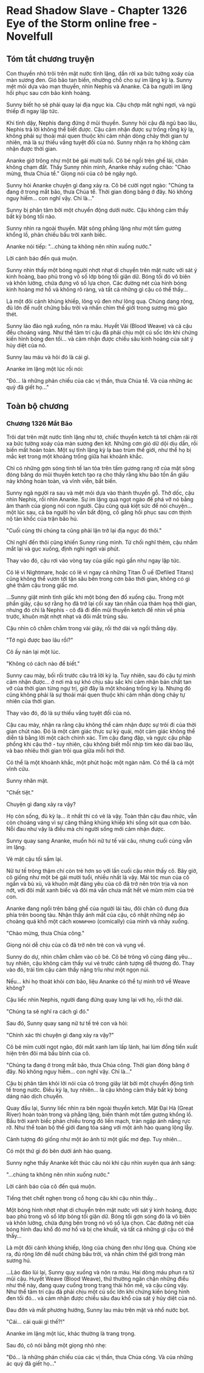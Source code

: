 # Read Shadow Slave - Chapter 1326 Eye of the Storm online free - Novelfull

## Tóm tắt chương truyện

Con thuyền nhỏ trôi trên mặt nước tĩnh lặng, dần rời xa bức tường xoáy của màn sương đen. Gió bão tan biến, nhường chỗ cho sự im lặng kỳ lạ. Sunny mệt mỏi dựa vào mạn thuyền, nhìn Nephis và Ananke. Cả ba người im lặng hồi phục sau cơn bão kinh hoàng.

Sunny biết họ sẽ phải quay lại địa ngục kia. Cậu chợp mắt nghỉ ngơi, và ngủ thiếp đi ngay lập tức.

Khi tỉnh dậy, Nephis đang đứng ở mũi thuyền. Sunny hỏi cậu đã ngủ bao lâu, Nephis trả lời không thể biết được. Cậu cảm nhận được sự trống rỗng kỳ lạ, không phải sự thoải mái quen thuộc khi cảm nhận dòng chảy thời gian tự nhiên, mà là sự thiếu vắng tuyệt đối của nó. Sunny nhận ra họ không cảm nhận được thời gian.

Ananke giờ trông như một bé gái mười tuổi. Cô bé ngồi trên ghế lái, chân không chạm đất. Thấy Sunny nhìn mình, Ananke nhảy xuống chào: "Chào mừng, thưa Chúa tể." Giọng nói của cô bé ngây ngô.

Sunny hỏi Ananke chuyện gì đang xảy ra. Cô bé cười ngọt ngào: "Chúng ta đang ở trong mắt bão, thưa Chúa tể. Thời gian đóng băng ở đây. Nó không nguy hiểm... con nghĩ vậy. Chỉ là..."

Sunny bị phân tâm bởi một chuyển động dưới nước. Cậu không cảm thấy bất kỳ bóng tối nào.

Sunny nhìn ra ngoài thuyền. Mặt sông phẳng lặng như một tấm gương khổng lồ, phản chiếu bầu trời xanh biếc.

Ananke nói tiếp: "...chúng ta không nên nhìn xuống nước."

Lời cảnh báo đến quá muộn.

Sunny nhìn thấy một bóng người nhợt nhạt di chuyển trên mặt nước với sát ý kinh hoàng, bao phủ trong vô số lớp bóng tối giận dữ. Bóng tối đó vô biên và khôn lường, chứa đựng vô số lựa chọn. Các đường nét của hình bóng kinh hoàng mơ hồ và không rõ ràng, và tất cả những gì cậu có thể thấy...

Là một đôi cánh khủng khiếp, lông vũ đen như lông quạ. Chúng dang rộng, đủ lớn để nuốt chửng bầu trời và nhấn chìm thế giới trong sương mù gào thét.

Sunny lảo đảo ngã xuống, nôn ra máu. Huyết Vải (Blood Weave) và cả cậu đều choáng váng. Như thể tâm trí cậu đã phải chịu một cú sốc lớn khi chứng kiến hình bóng đen tối... và cảm nhận được chiều sâu kinh hoàng của sát ý hủy diệt của nó.

Sunny lau máu và hỏi đó là cái gì.

Ananke im lặng một lúc rồi nói:

"Đó... là những phản chiếu của các vị thần, thưa Chúa tể. Và của những ác quỷ đã giết họ..."

## Toàn bộ chương

### Chương 1326 Mắt Bão

Trôi dạt trên mặt nước tĩnh lặng như tờ, chiếc thuyền ketch tả tơi chậm rãi rời xa bức tường xoáy của màn sương đen kịt. Những cơn gió dữ dội dịu dần, rồi biến mất hoàn toàn. Một sự tĩnh lặng kỳ lạ bao trùm thế giới, như thể họ bị mắc kẹt trong một khoảng trống giữa hai khoảnh khắc.

Chỉ có những gợn sóng tinh tế lan tỏa trên tấm gương rạng rỡ của mặt sông đóng băng do mũi thuyền ketch tạo ra cho thấy rằng khu bảo tồn ẩn giấu này không hoàn toàn, và vĩnh viễn, bất biến.

Sunny ngã người ra sau và mệt mỏi dựa vào thành thuyền gỗ. Thở dốc, cậu nhìn Nephis, rồi nhìn Ananke. Sự im lặng quá ngọt ngào để phá vỡ nó bằng âm thanh của giọng nói con người. Cậu cũng quá kiệt sức để nói chuyện... một lúc sau, cả ba người họ vẫn bất động, cố gắng hồi phục sau cơn thịnh nộ tàn khốc của trận bão hú.

"Cuối cùng thì chúng ta cũng phải lặn trở lại địa ngục đó thôi."

Chỉ nghĩ đến thôi cũng khiến Sunny rùng mình. Từ chối nghĩ thêm, cậu nhắm mắt lại và gục xuống, định nghỉ ngơi vài phút.

Thay vào đó, cậu rơi vào vòng tay của giấc ngủ gần như ngay lập tức.

Có lẽ vì Nightmare, hoặc có lẽ vì ngay cả những Titan Ô uế (Defiled Titans) cũng không thể vươn tới tận sâu bên trong cơn bão thời gian, không có gì ghé thăm cậu trong giấc mơ.

...Sunny giật mình tỉnh giấc khi một bóng đen đổ xuống cậu. Trong một phần giây, cậu sợ rằng họ đã trở lại cối xay tàn nhẫn của thảm họa thời gian, nhưng đó chỉ là Nephis - cô đã đi đến mũi thuyền ketch để nhìn về phía trước, khuôn mặt nhợt nhạt và đôi mắt trũng sâu.

Cậu nhìn cô chằm chằm trong vài giây, rồi thở dài và ngồi thẳng dậy.

"Tớ ngủ được bao lâu rồi?"

Cô ấy nán lại một lúc.

"Không có cách nào để biết."

Sunny cau mày, bối rối trước câu trả lời kỳ lạ. Tuy nhiên, sau đó cậu tự mình cảm nhận được... ở nơi mà sự khó chịu sâu sắc khi cảm nhận bản chất tan vỡ của thời gian từng ngự trị, giờ đây là một khoảng trống kỳ lạ. Nhưng đó cũng không phải là sự thoải mái quen thuộc khi cảm nhận dòng chảy tự nhiên của thời gian.

Thay vào đó, đó là sự thiếu vắng tuyệt đối của nó.

Cậu cau mày, nhận ra rằng cậu không thể cảm nhận được sự trôi đi của thời gian chút nào. Đó là một cảm giác thực sự kỳ quái, một cảm giác không thể diễn tả bằng lời một cách chính xác. Tim cậu đang đập, và ngực cậu phập phồng khi cậu thở - tuy nhiên, cậu không biết mỗi nhịp tim kéo dài bao lâu, và bao nhiêu thời gian trôi qua giữa mỗi hơi thở.

Có thể là một khoảnh khắc, một phút hoặc một ngàn năm. Có thể là cả một vĩnh cửu.

Sunny nhăn mặt.

"Chết tiệt."

Chuyện gì đang xảy ra vậy?

Họ còn sống, đủ kỳ lạ... ít nhất thì có vẻ là vậy. Toàn thân cậu đau nhức, vẫn còn choáng váng vì sự căng thẳng khủng khiếp khi sống sót qua cơn bão. Nỗi đau như vậy là điều mà chỉ người sống mới cảm nhận được.

Sunny quay sang Ananke, muốn hỏi nữ tư tế vài câu, nhưng cuối cùng vẫn im lặng.

Vẻ mặt cậu tối sầm lại.

Nữ tư tế trông thậm chí còn trẻ hơn so với lần cuối cậu nhìn thấy cô. Bây giờ, cô giống như một bé gái mười tuổi, nhiều nhất là vậy. Mái tóc mun của cô ngắn và bù xù, và khuôn mặt đáng yêu của cô đã trở nên tròn trịa và non nớt, với đôi mắt xanh biếc và đôi má vẫn chưa mất hết vẻ mũm mĩm của trẻ con.

Ananke đang ngồi trên băng ghế của người lái tàu, đôi chân cô đung đưa phía trên boong tàu. Nhận thấy ánh mắt của cậu, cô nhặt những nếp áo choàng quá khổ một cách комично (comically) của mình và nhảy xuống.

"Chào mừng, thưa Chúa công."

Giọng nói dễ chịu của cô đã trở nên trẻ con và vụng về.

Sunny do dự, nhìn chằm chằm vào cô bé. Cô bé trông vô cùng đáng yêu... tuy nhiên, cậu không cảm thấy vui vẻ trước cảnh tượng dễ thương đó. Thay vào đó, trái tim cậu cảm thấy nặng trĩu như một ngọn núi.

Nếu... khi họ thoát khỏi cơn bão, liệu Ananke có thể tự mình trở về Weave không?

Cậu liếc nhìn Nephis, người đang đứng quay lưng lại với họ, rồi thở dài.

"Chúng ta sẽ nghĩ ra cách gì đó."

Sau đó, Sunny quay sang nữ tư tế trẻ con và hỏi:

"Chính xác thì chuyện gì đang xảy ra vậy?"

Cô bé mỉm cười ngọt ngào, đôi mắt xanh lam lấp lánh, hai lúm đồng tiền xuất hiện trên đôi má bầu bĩnh của cô.

"Chúng ta đang ở trong mắt bão, thưa Chúa công. Thời gian đóng băng ở đây. Nó không nguy hiểm... con nghĩ vậy. Chỉ là..."

Cậu bị phân tâm khỏi lời nói của cô trong giây lát bởi một chuyển động tinh tế trong nước. Điều kỳ lạ, tuy nhiên... là cậu không cảm thấy bất kỳ bóng dáng nào dịch chuyển.

Quay đầu lại, Sunny liếc nhìn ra bên ngoài thuyền ketch. Mặt Đại Hà (Great River) hoàn toàn trong và phẳng lặng, biến thành một tấm gương khổng lồ. Bầu trời xanh biếc phản chiếu trong đó liền mạch, tràn ngập ánh nắng rực rỡ. Như thể toàn bộ thế giới đang tỏa sáng với một ánh hào quang lộng lẫy.

Cảnh tượng đó giống như một ảo ảnh từ một giấc mơ đẹp. Tuy nhiên...

Có một thứ gì đó bên dưới ánh hào quang.

Sunny nghe thấy Ananke kết thúc câu nói khi cậu nhìn xuyên qua ánh sáng:

"...chúng ta không nên nhìn xuống nước."

Lời cảnh báo của cô đến quá muộn.

Tiếng thét chết nghẹn trong cổ họng cậu khi cậu nhìn thấy...

Một bóng hình nhợt nhạt di chuyển trên mặt nước với sát ý kinh hoàng, được bao phủ trong vô số lớp bóng tối giận dữ. Bóng tối gợn sóng đó là vô biên và khôn lường, chứa đựng bên trong nó vô số lựa chọn. Các đường nét của bóng hình đau khổ đó mơ hồ và bị che khuất, và tất cả những gì cậu có thể thấy...

Là một đôi cánh khủng khiếp, lông của chúng đen như lông quạ. Chúng xòe ra, đủ rộng lớn để nuốt chửng bầu trời, và nhấn chìm thế giới trong màn sương hú.

...Lảo đảo lùi lại, Sunny quỵ xuống và nôn ra máu. Hai dòng máu phun ra từ mũi cậu. Huyết Weave (Blood Weave), thứ thường ngăn chặn những điều như thế này, đang quay cuồng trong trạng thái hôn mê, và cậu cũng vậy. Như thể tâm trí cậu đã phải chịu một cú sốc lớn khi chứng kiến bóng hình đen tối đó... và cảm nhận được chiều sâu đau khổ của sát ý hủy diệt của nó.

Đau đớn và mất phương hướng, Sunny lau máu trên mặt và nhổ nước bọt.

"Cái... cái quái gì thế?!"

Ananke im lặng một lúc, khác thường là trang trọng.

Sau đó, cô nói bằng một giọng nhỏ nhẹ:

"Đó... là những phản chiếu của các vị thần, thưa Chúa công. Và của những ác quỷ đã giết họ..."